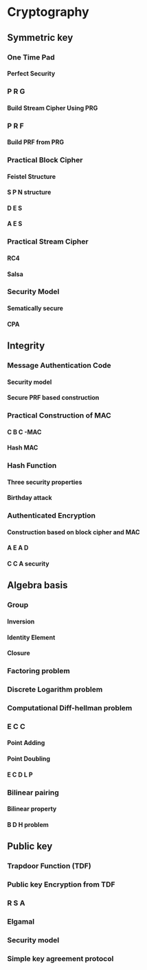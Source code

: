 # Cryptography

## Symmetric key

### One Time Pad

#### Perfect Security

### P R G

#### Build Stream Cipher Using PRG

### P R F

#### Build PRF from PRG

### Practical Block Cipher

#### Feistel Structure

#### S P N structure

#### D E S

#### A E S

### Practical Stream Cipher

#### RC4

#### Salsa

### Security Model

#### Sematically secure

#### CPA

## Integrity

### Message Authentication Code

#### Security model

#### Secure PRF based construction

### Practical Construction of MAC

#### C B C -MAC

#### Hash MAC

### Hash Function

#### Three security properties

#### Birthday attack

### Authenticated Encryption

#### Construction based on block cipher and MAC

#### A E A D

#### C C A security

## Algebra basis

### Group

#### Inversion

#### Identity Element

#### Closure

### Factoring problem

### Discrete Logarithm problem

### Computational Diff-hellman problem

### E C C

#### Point Adding

#### Point Doubling

#### E C D L P

### Bilinear pairing

#### Bilinear property

#### B D H problem

## Public key

### Trapdoor Function (TDF)

### Public key Encryption from TDF

### R S A

### Elgamal

### Security model

### Simple key agreement protocol

